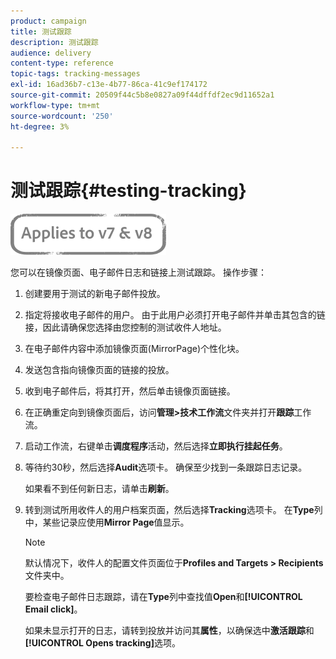 ```yaml
---
product: campaign
title: 测试跟踪
description: 测试跟踪
audience: delivery
content-type: reference
topic-tags: tracking-messages
exl-id: 16ad36b7-c13e-4b77-86ca-41c9ef174172
source-git-commit: 20509f44c5b8e0827a09f44dffdf2ec9d11652a1
workflow-type: tm+mt
source-wordcount: '250'
ht-degree: 3%

---
```


# 测试跟踪{#testing-tracking}

![](../../assets/common.svg)

您可以在镜像页面、电子邮件日志和链接上测试跟踪。 操作步骤：

1. 创建要用于测试的新电子邮件投放。
1. 指定将接收电子邮件的用户。 由于此用户必须打开电子邮件并单击其包含的链接，因此请确保您选择由您控制的测试收件人地址。
1. 在电子邮件内容中添加镜像页面(MirrorPage)个性化块。
1. 发送包含指向镜像页面的链接的投放。
1. 收到电子邮件后，将其打开，然后单击镜像页面链接。
1. 在正确重定向到镜像页面后，访问&#x200B;**管理>技术工作流**&#x200B;文件夹并打开&#x200B;**跟踪**&#x200B;工作流。
1. 启动工作流，右键单击&#x200B;**调度程序**&#x200B;活动，然后选择&#x200B;**立即执行挂起任务**。
1. 等待约30秒，然后选择&#x200B;**Audit**&#x200B;选项卡。 确保至少找到一条跟踪日志记录。

   如果看不到任何新日志，请单击&#x200B;**刷新**。

1. 转到测试所用收件人的用户档案页面，然后选择&#x200B;**Tracking**&#x200B;选项卡。 在&#x200B;**Type**&#x200B;列中，某些记录应使用&#x200B;**Mirror Page**&#x200B;值显示。

   >[!NOTE]
   >
   >默认情况下，收件人的配置文件页面位于&#x200B;**Profiles and Targets > Recipients**&#x200B;文件夹中。

   要检查电子邮件日志跟踪，请在&#x200B;**Type**&#x200B;列中查找值&#x200B;**Open**&#x200B;和&#x200B;**[!UICONTROL Email click]**。

   如果未显示打开的日志，请转到投放并访问其&#x200B;**属性**，以确保选中&#x200B;**激活跟踪**&#x200B;和&#x200B;**[!UICONTROL Opens tracking]**&#x200B;选项。
